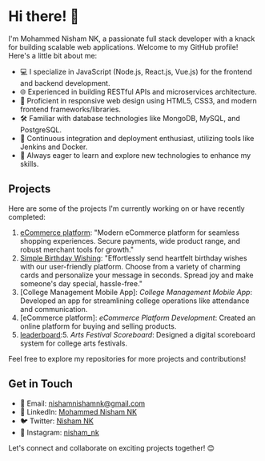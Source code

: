 # Hi there! 👋

I'm Mohammed Nisham NK, a passionate full stack developer with a knack for building scalable web applications. Welcome to my GitHub profile! Here's a little bit about me:

- 💻 I specialize in JavaScript (Node.js, React.js, Vue.js) for the frontend and backend development.
- 🌐 Experienced in building RESTful APIs and microservices architecture.
- 📱 Proficient in responsive web design using HTML5, CSS3, and modern frontend frameworks/libraries.
- 🛠️ Familiar with database technologies like MongoDB, MySQL, and PostgreSQL.
- 🔧 Continuous integration and deployment enthusiast, utilizing tools like Jenkins and Docker.
- 🚀 Always eager to learn and explore new technologies to enhance my skills.

## Projects

Here are some of the projects I'm currently working on or have recently completed:

1. [eCommerce platform](https://github.com/Nisham-N-K/Mini-eCommerce-Management-System.git): "Modern eCommerce platform for seamless shopping experiences. Secure payments, wide product range, and robust merchant tools for growth."
2. [Simple Birthday Wishing](https://github.com/Nisham-N-K/Birthday.git): "Effortlessly send heartfelt birthday wishes with our user-friendly platform. Choose from a variety of charming cards and personalize your message in seconds. Spread joy and make someone's day special, hassle-free."
3. [College Management Mobile App]: *College Management Mobile App*: Developed an app for streamlining college operations like attendance and communication.
4. [eCommerce platform]: *eCommerce Platform Development*: Created an online platform for buying and selling products.
5.  [leaderboard](https://github.com/SHABIN-K/leaderboard.git):5. *Arts Festival Scoreboard*: Designed a digital scoreboard system for college arts festivals.

Feel free to explore my repositories for more projects and contributions!

## Get in Touch

- 📧 Email: [nishamnishamnk@gmail.com](mailto:nishamnishamnk@gmail.com)
- 💼 LinkedIn: [Mohammed Nisham NK](https://linkedin.com/in/mohammed-nisham-nk-b9a05b267)
- 🐦 Twitter: [Nisham NK](https://x.com/NishamNk26037?t=tdAtoSHaecgVTijX0AI8Yg&s=09)
- 📸 Instagram: [nisham_nk](https://www.instagram.com/nisham_nk?igsh=MW9wbGxlbnI3YXkwYg==)

Let's connect and collaborate on exciting projects together! 😊
